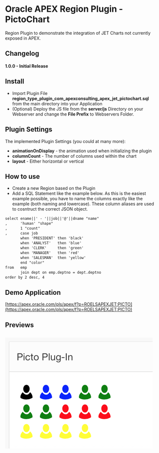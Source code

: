 # Oracle APEX Region Plugin - PictoChart
Region Plugin to demonstrate the integration of JET Charts not currently exposed in APEX.


## Changelog

#### 1.0.0 - Initial Release


## Install

- Import Plugin File **region_type_plugin_com_apexconsulting_apex_jet_pictochart.sql** from the main directory into your Application
- (Optional) Deploy the JS file from the **server/js** Directory on your Webserver and change the **File Prefix** to Webservers Folder.


## Plugin Settings

The implemented Plugin Settings (you could at many more):
- **animationOnDisplay** - the animation used when initializing the plugin
- **columnCount** - The number of columns used within the chart
- **layout** - Either horizontal or vertical

## How to use
- Create a new Region based on the Plugin
- Add a SQL Statement like the example below. As this is the easiest example possible, you have to name the columns exactly like the example (both naming and lowercase). These column aliases are used to cosntruct the correct JSON object.
```
select ename||' - '||job||'@'||dname "name"
,      'human' "shape"
,      1 "count"
,      case job
       when 'PRESIDENT' then 'black'
       when 'ANALYST'   then 'blue'
       when 'CLERK'     then 'green'
       when 'MANAGER'   then 'red'
       when 'SALESMAN'  then 'yellow'
       end "color"
from   emp
       join dept on emp.deptno = dept.deptno
order by 2 desc, 4
```

## Demo Application
[https://apex.oracle.com/pls/apex/f?p=ROELSAPEXJET:PICTO](https://apex.oracle.com/pls/apex/f?p=ROELSAPEXJET:PICTO)


## Previews
## ![](https://github.com/APEXGru/JET-PictoChart/raw/master/preview.png)
